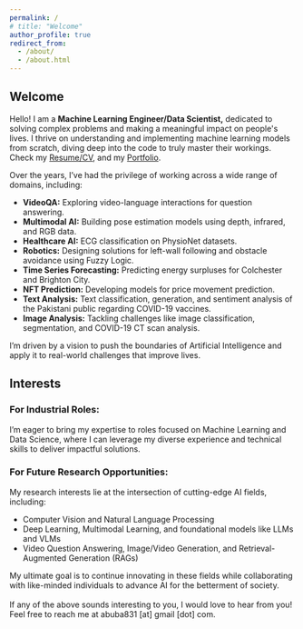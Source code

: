 ```yaml
---
permalink: /
# title: "Welcome"
author_profile: true
redirect_from: 
  - /about/
  - /about.html
---
```

<h2>Welcome</h2>

Hello! I am a <strong>Machine Learning Engineer/Data Scientist,</strong> dedicated to solving complex problems and making a meaningful impact on people's lives. I thrive on understanding and implementing machine learning models from scratch, diving deep into the code to truly master their workings. Check my <a href="/cv/"> Resume/CV</a>, and my <a href="/portfolio/">Portfolio</a>.

Over the years, I’ve had the privilege of working across a wide range of domains, including:
- <strong>VideoQA:</strong> Exploring video-language interactions for question answering.
- <strong>Multimodal AI:</strong> Building pose estimation models using depth, infrared, and RGB data.
- <strong>Healthcare AI:</strong> ECG classification on PhysioNet datasets.
- <strong>Robotics:</strong> Designing solutions for left-wall following and obstacle avoidance using Fuzzy Logic.
- <strong>Time Series Forecasting:</strong> Predicting energy surpluses for Colchester and Brighton City.
- <strong>NFT Prediction:</strong> Developing models for price movement prediction.
- <strong>Text Analysis:</strong> Text classification, generation, and sentiment analysis of the Pakistani public regarding COVID-19 vaccines.
- <strong>Image Analysis:</strong> Tackling challenges like image classification, segmentation, and COVID-19 CT scan analysis.

I’m driven by a vision to push the boundaries of Artificial Intelligence and apply it to real-world challenges that improve lives.

<h2>Interests</h2>
<h3>For Industrial Roles:</h3>

I’m eager to bring my expertise to roles focused on Machine Learning and Data Science, where I can leverage my diverse experience and technical skills to deliver impactful solutions.

<h3>For Future Research Opportunities:</h3>

My research interests lie at the intersection of cutting-edge AI fields, including:
<ul>
  <li>Computer Vision and Natural Language Processing</li>
  <li>Deep Learning, Multimodal Learning, and foundational models like LLMs and VLMs</li>
  <li>Video Question Answering, Image/Video Generation, and Retrieval-Augmented Generation (RAGs)</li>
</ul>

My ultimate goal is to continue innovating in these fields while collaborating with like-minded individuals to advance AI for the betterment of society.
<br><br>
If any of the above sounds interesting to you, I would love to hear from you! Feel free to reach me at abuba831 [at] gmail [dot] com.